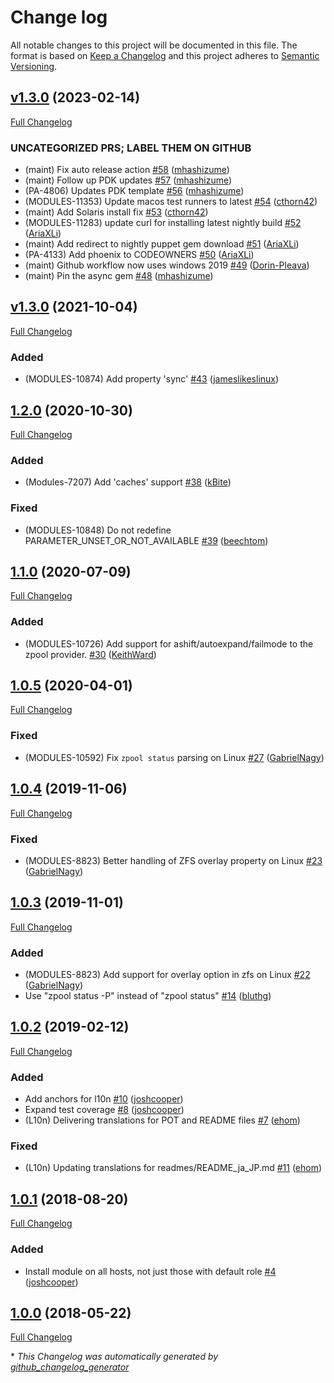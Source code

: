 # Change log

All notable changes to this project will be documented in this file. The format is based on [Keep a Changelog](http://keepachangelog.com/en/1.0.0/) and this project adheres to [Semantic Versioning](http://semver.org).

## [v1.3.0](https://github.com/puppetlabs/puppetlabs-zfs_core/tree/v1.3.0) (2023-02-14)

[Full Changelog](https://github.com/puppetlabs/puppetlabs-zfs_core/compare/v1.3.0...v1.3.0)

### UNCATEGORIZED PRS; LABEL THEM ON GITHUB

- \(maint\) Fix auto release action [\#58](https://github.com/puppetlabs/puppetlabs-zfs_core/pull/58) ([mhashizume](https://github.com/mhashizume))
- \(maint\) Follow up PDK updates [\#57](https://github.com/puppetlabs/puppetlabs-zfs_core/pull/57) ([mhashizume](https://github.com/mhashizume))
- \(PA-4806\) Updates PDK template [\#56](https://github.com/puppetlabs/puppetlabs-zfs_core/pull/56) ([mhashizume](https://github.com/mhashizume))
- \(MODULES-11353\) Update macos test runners to latest [\#54](https://github.com/puppetlabs/puppetlabs-zfs_core/pull/54) ([cthorn42](https://github.com/cthorn42))
- \(maint\) Add Solaris install fix [\#53](https://github.com/puppetlabs/puppetlabs-zfs_core/pull/53) ([cthorn42](https://github.com/cthorn42))
- \(MODULES-11283\) update curl for installing latest nightly build [\#52](https://github.com/puppetlabs/puppetlabs-zfs_core/pull/52) ([AriaXLi](https://github.com/AriaXLi))
- \(maint\) Add redirect to nightly puppet gem download [\#51](https://github.com/puppetlabs/puppetlabs-zfs_core/pull/51) ([AriaXLi](https://github.com/AriaXLi))
- \(PA-4133\) Add phoenix to CODEOWNERS [\#50](https://github.com/puppetlabs/puppetlabs-zfs_core/pull/50) ([AriaXLi](https://github.com/AriaXLi))
- \(maint\) Github workflow now uses windows 2019 [\#49](https://github.com/puppetlabs/puppetlabs-zfs_core/pull/49) ([Dorin-Pleava](https://github.com/Dorin-Pleava))
- \(maint\) Pin the async gem [\#48](https://github.com/puppetlabs/puppetlabs-zfs_core/pull/48) ([mhashizume](https://github.com/mhashizume))

## [v1.3.0](https://github.com/puppetlabs/puppetlabs-zfs_core/tree/v1.3.0) (2021-10-04)

[Full Changelog](https://github.com/puppetlabs/puppetlabs-zfs_core/compare/1.2.0...v1.3.0)

### Added

- \(MODULES-10874\) Add property 'sync' [\#43](https://github.com/puppetlabs/puppetlabs-zfs_core/pull/43) ([jameslikeslinux](https://github.com/jameslikeslinux))

## [1.2.0](https://github.com/puppetlabs/puppetlabs-zfs_core/tree/1.2.0) (2020-10-30)

[Full Changelog](https://github.com/puppetlabs/puppetlabs-zfs_core/compare/1.1.0...1.2.0)

### Added

- \(Modules-7207\) Add 'caches' support [\#38](https://github.com/puppetlabs/puppetlabs-zfs_core/pull/38) ([kBite](https://github.com/kBite))

### Fixed

- \(MODULES-10848\) Do not redefine PARAMETER\_UNSET\_OR\_NOT\_AVAILABLE [\#39](https://github.com/puppetlabs/puppetlabs-zfs_core/pull/39) ([beechtom](https://github.com/beechtom))

## [1.1.0](https://github.com/puppetlabs/puppetlabs-zfs_core/tree/1.1.0) (2020-07-09)

[Full Changelog](https://github.com/puppetlabs/puppetlabs-zfs_core/compare/1.0.5...1.1.0)

### Added

- \(MODULES-10726\) Add support for ashift/autoexpand/failmode to the zpool provider. [\#30](https://github.com/puppetlabs/puppetlabs-zfs_core/pull/30) ([KeithWard](https://github.com/KeithWard))

## [1.0.5](https://github.com/puppetlabs/puppetlabs-zfs_core/tree/1.0.5) (2020-04-01)

[Full Changelog](https://github.com/puppetlabs/puppetlabs-zfs_core/compare/1.0.4...1.0.5)

### Fixed

- \(MODULES-10592\) Fix `zpool status` parsing on Linux [\#27](https://github.com/puppetlabs/puppetlabs-zfs_core/pull/27) ([GabrielNagy](https://github.com/GabrielNagy))

## [1.0.4](https://github.com/puppetlabs/puppetlabs-zfs_core/tree/1.0.4) (2019-11-06)

[Full Changelog](https://github.com/puppetlabs/puppetlabs-zfs_core/compare/1.0.3...1.0.4)

### Fixed

- \(MODULES-8823\) Better handling of ZFS overlay property on Linux [\#23](https://github.com/puppetlabs/puppetlabs-zfs_core/pull/23) ([GabrielNagy](https://github.com/GabrielNagy))

## [1.0.3](https://github.com/puppetlabs/puppetlabs-zfs_core/tree/1.0.3) (2019-11-01)

[Full Changelog](https://github.com/puppetlabs/puppetlabs-zfs_core/compare/1.0.2...1.0.3)

### Added

- \(MODULES-8823\) Add support for overlay option in zfs on Linux [\#22](https://github.com/puppetlabs/puppetlabs-zfs_core/pull/22) ([GabrielNagy](https://github.com/GabrielNagy))
- Use "zpool status -P" instead of "zpool status" [\#14](https://github.com/puppetlabs/puppetlabs-zfs_core/pull/14) ([bluthg](https://github.com/bluthg))

## [1.0.2](https://github.com/puppetlabs/puppetlabs-zfs_core/tree/1.0.2) (2019-02-12)

[Full Changelog](https://github.com/puppetlabs/puppetlabs-zfs_core/compare/1.0.1...1.0.2)

### Added

- Add anchors for l10n [\#10](https://github.com/puppetlabs/puppetlabs-zfs_core/pull/10) ([joshcooper](https://github.com/joshcooper))
- Expand test coverage [\#8](https://github.com/puppetlabs/puppetlabs-zfs_core/pull/8) ([joshcooper](https://github.com/joshcooper))
-  \(L10n\) Delivering translations for POT and README files [\#7](https://github.com/puppetlabs/puppetlabs-zfs_core/pull/7) ([ehom](https://github.com/ehom))

### Fixed

- \(L10n\) Updating translations for readmes/README\_ja\_JP.md [\#11](https://github.com/puppetlabs/puppetlabs-zfs_core/pull/11) ([ehom](https://github.com/ehom))

## [1.0.1](https://github.com/puppetlabs/puppetlabs-zfs_core/tree/1.0.1) (2018-08-20)

[Full Changelog](https://github.com/puppetlabs/puppetlabs-zfs_core/compare/1.0.0...1.0.1)

### Added

- Install module on all hosts, not just those with default role [\#4](https://github.com/puppetlabs/puppetlabs-zfs_core/pull/4) ([joshcooper](https://github.com/joshcooper))

## [1.0.0](https://github.com/puppetlabs/puppetlabs-zfs_core/tree/1.0.0) (2018-05-22)

[Full Changelog](https://github.com/puppetlabs/puppetlabs-zfs_core/compare/0fb79ea08e9d01ee623cfdcdb2d68a9ec50790e1...1.0.0)



\* *This Changelog was automatically generated by [github_changelog_generator](https://github.com/github-changelog-generator/github-changelog-generator)*
